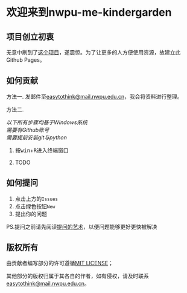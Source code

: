 # 欢迎来到nwpu-me-kindergarden

## 项目创立初衷
无意中刷到了[这个项目](https://github.com/LecterChu/nwpu-cram)，遂震惊。为了让更多的人方便使用资源，故建立此Github Pages。

## 如何贡献

方法一. 发邮件至<easytothink@mail.nwpu.edu.cn>，我会将资料进行整理。

方法二. 

*以下所有步骤均基于Windows系统*  
*需要有Github账号*  
*需要提前安装git与python*  

1. 按<kbd>win</kbd>+<kbd>R</kbd>进入终端窗口

2. TODO

## 如何提问

1. 点击上方的`Issues`
2. 点击绿色按钮`New`
3. 提出你的问题

PS.提问之前请先阅读[提问的艺术](https://github.com/ryanhanwu/How-To-Ask-Questions-The-Smart-Way/blob/main/README-zh_CN.md#%E5%88%AB%E8%A6%81%E6%B1%82%E4%BD%BF%E7%94%A8%E7%A7%81%E4%BA%BA%E7%94%B5%E9%82%AE%E5%9B%9E%E5%A4%8D)，以便问题能够更好更快被解决

## 版权所有

由贡献者编写部分的许可遵循[MIT LICENSE](LICENSE)；

其他部分的版权归属于其各自的作者，如有侵权，请及时联系<easytothink@mail.nwpu.edu.cn>。
